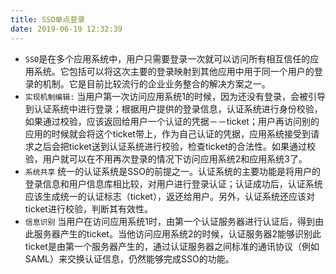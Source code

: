 ```yaml
---
title: SSO单点登录
date: 2019-06-19 12:32:39
---
```


- <code>SSO</code>是在多个应用系统中，用户只需要登录一次就可以访问所有相互信任的应用系统。它包括可以将这次主要的登录映射到其他应用中用于同一个用户的登录的机制。它是目前比较流行的企业业务整合的解决方案之一。
- <code>实现机制编辑:</code>
当用户第一次访问应用系统1的时候，因为还没有登录，会被引导到认证系统中进行登录；根据用户提供的登录信息，认证系统进行身份校验，如果通过校验，应该返回给用户一个认证的凭据－－ticket；用户再访问别的应用的时候就会将这个ticket带上，作为自己认证的凭据，应用系统接受到请求之后会把ticket送到认证系统进行校验，检查ticket的合法性。如果通过校验，用户就可以在不用再次登录的情况下访问应用系统2和应用系统3了。
- <code>系统共享</code>
统一的认证系统是SSO的前提之一。认证系统的主要功能是将用户的登录信息和用户信息库相比较，对用户进行登录认证；认证成功后，认证系统应该生成统一的认证标志（ticket），返还给用户。另外，认证系统还应该对ticket进行校验，判断其有效性。
- <code>信息识别</code>
当用户在访问应用系统1时，由第一个认证服务器进行认证后，得到由此服务器产生的ticket。当他访问应用系统2的时候，认证服务器2能够识别此ticket是由第一个服务器产生的，通过认证服务器之间标准的通讯协议（例如SAML）来交换认证信息，仍然能够完成SSO的功能。